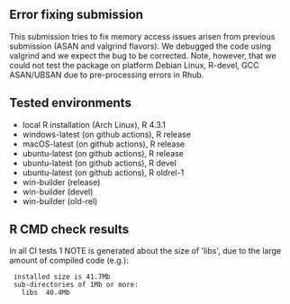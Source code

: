 ## Error fixing submission

This submission tries to fix memory access issues arisen from previous submission (ASAN and valgrind flavors). We debugged the code using valgrind and we expect the bug to be corrected. Note, however, that we could not test the package on platform Debian Linux, R-devel, GCC ASAN/UBSAN due to pre-processing errors in Rhub.


## Tested environments

* local R installation (Arch Linux), R 4.3.1
* windows-latest (on github actions), R release
* macOS-latest (on github actions), R release
* ubuntu-latest (on github actions), R release
* ubuntu-latest (on github actions), R devel
* ubuntu-latest (on github actions), R oldrel-1
* win-builder (release)
* win-builder (devel)
* win-builder (old-rel)

## R CMD check results

In all CI tests 1 NOTE is generated about the size of 'libs', due to the large
amount of compiled code (e.g.):

     installed size is 41.7Mb
     sub-directories of 1Mb or more:
       libs  40.4Mb

